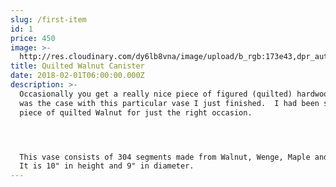 ```yaml
---
slug: /first-item
id: 1
price: 450
image: >-
  http://res.cloudinary.com/dy6lb8vna/image/upload/b_rgb:173e43,dpr_auto/v1/GB%20Bowlworks%20Gallery/DSC_3211a
title: Quilted Walnut Canister
date: 2018-02-01T06:00:00.000Z
description: >-
  Occasionally you get a really nice piece of figured (quilted) hardwood.  That
  was the case with this particular vase I just finished.  I had been saving the
  piece of quilted Walnut for just the right occasion. 




  This vase consists of 304 segments made from Walnut, Wenge, Maple and Padauk. 
  It is 10" in height and 9" in diameter.
---
```


